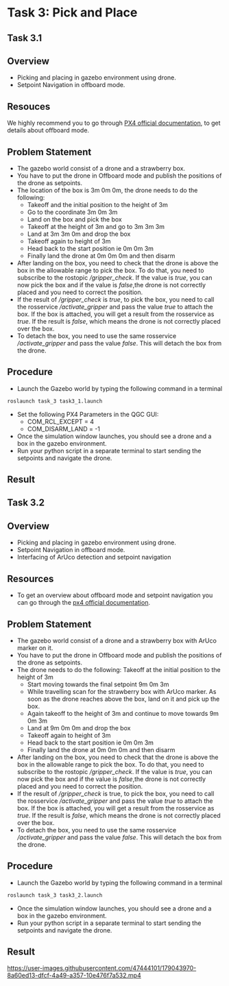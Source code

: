 # Task 3: Pick and Place

## Task 3.1

## Overview

- Picking and placing in gazebo environment using drone.
- Setpoint Navigation in offboard mode.

## Resouces
We highly recommend you to go through [PX4 official documentation](https://docs.px4.io/master/en/flight_modes/offboard.html), to get details about offboard mode.

## Problem Statement
- The gazebo world consist of a drone and a strawberry box.
- You have to put the drone in Offboard mode and publish the positions of the drone as setpoints.
- The location of the box is 3m 0m 0m, the drone needs to do the following:
    - Takeoff and the initial position to the height of 3m
    - Go to the coordinate 3m 0m 3m
    - Land on the box and pick the box
    - Takeoff at the height of 3m and go to 3m 3m 3m
    - Land at 3m 3m 0m and drop the box
    - Takeoff again to height of 3m
    - Head back to the start position ie 0m 0m 3m
    - Finally land the drone at 0m 0m 0m and then disarm
- After landing on the box, you need to check that the drone is above the box in the allowable range to pick the box. To do that, you need to subscribe to the rostopic _/gripper_check_. If the value is _true_, you can now pick the box and if the value is _false_,the drone is not correctly placed and you need to correct the position.
- If the result of _/gripper_check_ is _true_, to pick the box, you need to call the rosservice _/activate_gripper_ and pass the value _true_ to attach the box. If the box is attached, you will get a result from the rosservice as _true_. If the result is _false_, which means the drone is not correctly placed over the box.
- To detach the box, you need to use the same rosservice _/activate_gripper_ and pass the value _false_. This will detach the box from the drone.

## Procedure
- Launch the Gazebo world by typing the following command in a terminal
```bash
roslaunch task_3 task3_1.launch
```
- Set the following PX4 Parameters in the QGC GUI:
    - COM_RCL_EXCEPT = 4
    - COM_DISARM_LAND = -1
- Once the simulation window launches, you should see a drone and a box in the gazebo environment.
- Run your python script in a separate terminal to start sending the setpoints and navigate
the drone.

## Result


## Task 3.2

## Overview

- Picking and placing in gazebo environment using drone.
- Setpoint Navigation in offboard mode.
- Interfacing of ArUco detection and setpoint navigation

## Resources
- To get an overview about offboard mode and setpoint navigation you can go through the [px4 official documentation](https://docs.px4.io/master/en/flight_modes/offboard.html).

## Problem Statement
- The gazebo world consist of a drone and a strawberry box with ArUco marker on it.
- You have to put the drone in Offboard mode and publish the positions of the drone as setpoints.
- The drone needs to do the following:
Takeoff at the initial position to the height of 3m
  - Start moving towards the final setpoint 9m 0m 3m
  - While travelling scan for the strawberry box with ArUco marker. As soon as the drone reaches above the box, land on it and pick up the box.
  - Again takeoff to the height of 3m and continue to move towards 9m 0m 3m
  - Land at 9m 0m 0m and drop the box
  - Takeoff again to height of 3m
  - Head back to the start position ie 0m 0m 3m
  - Finally land the drone at 0m 0m 0m and then disarm
- After landing on the box, you need to check that the drone is above the box in the allowable range to pick the box. To do that, you need to subscribe to the rostopic _/gripper_check_. If the value is _true_, you can now pick the box and if the value is _false_,the drone is not correctly placed and you need to correct the position.
- If the result of _/gripper_check_ is true, to pick the box, you need to call the rosservice _/activate_gripper_ and pass the value _true_ to attach the box. If the box is attached, you will get a result from the rosservice as _true_. If the result is _false_, which means the drone is not correctly placed over the box.
- To detach the box, you need to use the same rosservice _/activate_gripper_ and pass the value _false_. This will detach the box from the drone.

## Procedure
- Launch the Gazebo world by typing the following command in a terminal
```bash
roslaunch task_3 task3_2.launch
```
- Once the simulation window launches, you should see a drone and a box in the gazebo environment.
- Run your python script in a separate terminal to start sending the setpoints and navigate the drone.

## Result

https://user-images.githubusercontent.com/47444101/179043970-8a60ed13-dfcf-4a49-a357-10e476f7a532.mp4
